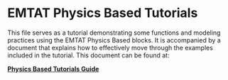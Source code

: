 # EMTAT Physics Based Tutorials
This file serves as a tutorial demonstrating some functions and modeling practices using the EMTAT Physics Based blocks. It is 
accompanied by a document that explains how to effectively move through the examples included in the tutorial. 
This document can be found at:<br>

<b> <a href= "https://github.com/nbutler01/EMTAT/tree/master/Documentation" >Physics Based Tutorials Guide </a></b> <br> <br>
